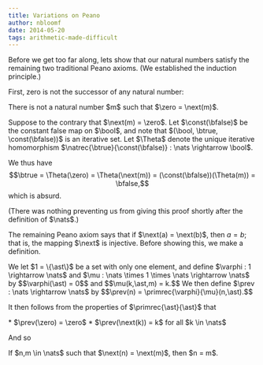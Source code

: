 ```yaml
---
title: Variations on Peano
author: nbloomf
date: 2014-05-20
tags: arithmetic-made-difficult
---
```


Before we get too far along, lets show that our natural numbers satisfy the remaining two traditional Peano axioms. (We established the induction principle.)

First, zero is not the successor of any natural number:

<div class="result">
<div class="thm"><p>
There is not a natural number $m$ such that $\zero = \next(m)$.
</p></div>

<div class="proof">
Suppose to the contrary that $\next(m) = \zero$. Let $\const(\bfalse)$ be the constant false map on $\bool$, and note that $(\bool, \btrue, \const(\bfalse))$ is an iterative set. Let $\Theta$ denote the unique iterative homomorphism $\natrec{\btrue}{\const(\bfalse)} : \nats \rightarrow \bool$.

We thus have $$\btrue = \Theta(\zero) = \Theta(\next(m)) = (\const(\bfalse))(\Theta(m)) = \bfalse,$$ which is absurd.
</div>
</div>

(There was nothing preventing us from giving this proof shortly after the definition of $\nats$.)

The remaining Peano axiom says that if $\next(a) = \next(b)$, then $a = b$; that is, the mapping $\next$ is injective. Before showing this, we make a definition.

<div class="result">
<div class="defn">
We let $1 = \{\ast\}$ be a set with only one element, and define $\varphi : 1 \rightarrow \nats$ and $\mu : \nats \times 1 \times \nats \rightarrow \nats$ by $$\varphi(\ast) = 0$$ and $$\mu(k,\ast,m) = k.$$ We then define $\prev : \nats \rightarrow \nats$ by $$\prev(n) = \primrec{\varphi}{\mu}(n,\ast).$$
</div>
</div>

It then follows from the properties of $\primrec{\ast}{\ast}$ that

<div class="result">
<div class="lemma"><p>
* $\prev(\zero) = \zero$
* $\prev(\next(k)) = k$ for all $k \in \nats$
</p></div>
</div>

And so

<div class="result">
<div class="thm"><p>
If $n,m \in \nats$ such that $\next(n) = \next(m)$, then $n = m$.
</p></div>
</div>
